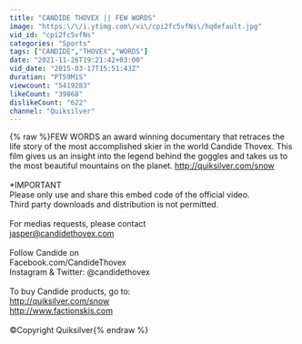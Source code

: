 ```yaml
---
title: "CANDIDE THOVEX || FEW WORDS"
image: "https:\/\/i.ytimg.com\/vi\/cpi2fc5vfNs\/hqdefault.jpg"
vid_id: "cpi2fc5vfNs"
categories: "Sports"
tags: ["CANDIDE","THOVEX","WORDS"]
date: "2021-11-26T19:21:42+03:00"
vid_date: "2015-03-17T15:51:43Z"
duration: "PT59M1S"
viewcount: "5419283"
likeCount: "39868"
dislikeCount: "622"
channel: "Quiksilver"
---
```

{% raw %}FEW WORDS an award winning documentary that retraces the life story of the most accomplished skier in the world Candide Thovex. This film gives us an insight into the legend behind the goggles and takes us to the most beautiful mountains on the planet. <a rel="nofollow" target="blank" href="http://quiksilver.com/snow">http://quiksilver.com/snow</a><br /><br />*IMPORTANT<br />Please only use and share this embed code of the official video.<br />Third party downloads and distribution is not permitted.<br /><br />For medias requests, please contact<br />jasper@candidethovex.com<br /><br />Follow Candide on<br />Facebook.com/CandideThovex<br />Instagram &amp; Twitter: @candidethovex<br /><br />To buy Candide products, go to:<br /><a rel="nofollow" target="blank" href="http://quiksilver.com/snow">http://quiksilver.com/snow</a><br /><a rel="nofollow" target="blank" href="http://www.factionskis.com">http://www.factionskis.com</a><br /><br />©Copyright Quiksilver{% endraw %}
